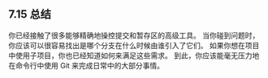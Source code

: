 ## 7.15 总结

你已经接触了很多能够精确地操控提交和暂存区的高级工具。 当你碰到问题时，你应该可以很容易找出是哪个分支在什么时候由谁引入了它们。 如果你想在项目中使用子项目，你也已经知道如何来满足这些需求。 到此，你应该能毫无压力地在命令行中使用 Git 来完成日常中的大部分事情。